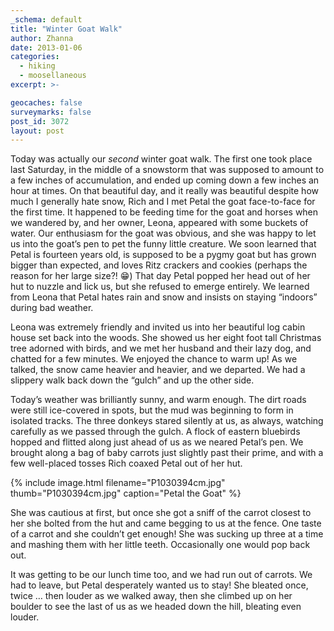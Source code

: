 ```yaml
---
_schema: default
title: "Winter Goat Walk"
author: Zhanna
date: 2013-01-06
categories:
  - hiking
  - moosellaneous
excerpt: >-

geocaches: false
surveymarks: false
post_id: 3072
layout: post 
---
```


Today was actually our _second_ winter goat walk.  The first one took place last Saturday, in the middle of a snowstorm that was supposed to amount to a few inches of accumulation, and ended up coming down a few inches an hour at times.  On that beautiful day, and it really was beautiful despite how much I generally hate snow, Rich and I met Petal the goat face-to-face for the first time.  It happened to be feeding time for the goat and horses when we wandered by, and her owner, Leona, appeared with some buckets of water.  Our enthusiasm for the goat was obvious, and she was happy to let us into the goat’s pen to pet the funny little creature.  We soon learned that Petal is fourteen years old, is supposed to be a pygmy goat but has grown bigger than expected, and loves Ritz crackers and cookies (perhaps the reason for her large size?! :grin:) That day Petal popped her head out of her hut to nuzzle and lick us, but she refused to emerge entirely.  We learned from Leona that Petal hates rain and snow and insists on staying “indoors” during bad weather.

Leona was extremely friendly and invited us into her beautiful log cabin house set back into the woods. She showed us her eight foot tall Christmas tree adorned with birds, and we met her husband and their lazy dog, and chatted for a few minutes.  We enjoyed the chance to warm up!  As we talked, the snow came heavier and heavier, and we departed.  We had a slippery walk back down the “gulch” and up the other side.

Today’s weather was brilliantly sunny, and warm enough.  The dirt roads were still ice-covered in spots, but the mud was beginning to form in isolated tracks.  The three donkeys stared silently at us, as always, watching carefully as we passed through the gulch.  A flock of eastern bluebirds hopped and flitted along just ahead of us as we neared Petal’s pen.  We brought along a bag of baby carrots just slightly past their prime, and with a few well-placed tosses Rich coaxed Petal out of her hut.

{% include image.html filename="P1030394cm.jpg" thumb="P1030394cm.jpg" caption="Petal the Goat" %}

She was cautious at first, but once she got a sniff of the carrot closest to her she bolted from the hut and came begging to us at the fence.  One taste of a carrot and she couldn’t get enough!  She was sucking up three at a time and mashing them with her little teeth.  Occasionally one would pop back out.

It was getting to be our lunch time too, and we had run out of carrots.  We had to leave, but Petal desperately wanted us to stay!  She bleated once, twice … then louder as we walked away, then she climbed up on her boulder to see the last of us as we headed down the hill, bleating even louder.
